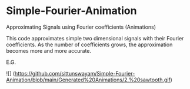 # Simple-Fourier-Animation
Approximating Signals using Fourier coefficients (Animations)

This code approximates simple two dimensional signals with their Fourier coefficients. As the number of coefficients grows, the approximation becomes more and more accurate. 

E.G. 

![] (https://github.com/sittunswayam/Simple-Fourier-Animation/blob/main/Generated%20Animations/2.%20sawtooth.gif)
